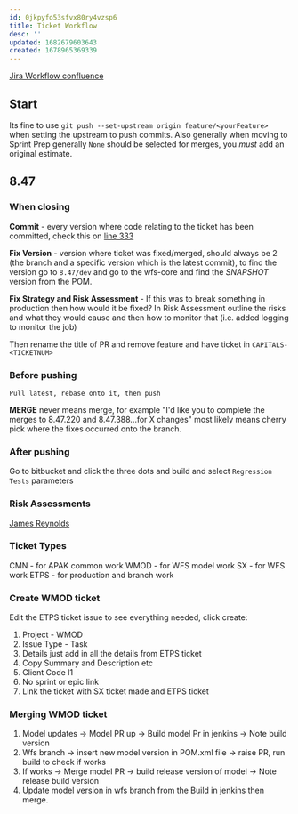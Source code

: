 ```yaml
---
id: 0jkpyfo53sfvx80ry4vzsp6
title: Ticket Workflow
desc: ''
updated: 1682679603643
created: 1678965369339
---
```

[Jira Workflow confluence](https://confluence.apak.com/live/display/WIKI/JIRA#JIRA-SXIssues)
## Start
Its fine to use `git push --set-upstream origin feature/<yourFeature>` when setting the upstream to push commits.
Also generally when moving to Sprint Prep generally `None` should be selected for merges, you *must* add an original estimate.

## 8.47 
### When closing
**Commit** - every version where code relating to the ticket has been committed, check this on [line 333](https://bitbucket.apak.delivery/projects/WFS/repos/wfs/browse/pom.xml?at=refs%2Fheads%2Fsupport%2F8.47%2Fdev)

**Fix Version** - version where ticket was fixed/merged, should always be 2 (the branch and a specific version which is the latest commit), to find the version go to `8.47/dev` and go to the wfs-core and find the *SNAPSHOT* version from the POM.

**Fix Strategy and Risk Assessment** - If this was to break something in production then how would it be fixed? In Risk Assessment outline the risks and what they would cause and then how to monitor that (i.e. added logging to monitor the job)

Then rename the title of PR and remove feature and have ticket in `CAPITALS-<TICKETNUM>`

### Before pushing
`Pull latest, rebase onto it, then push`

**MERGE** never means merge, for example "I'd like you to complete the merges to 8.47.220 and 8.47.388...for X changes" most likely means cherry pick where the fixes occurred onto the branch.


### After pushing
Go to bitbucket and click the three dots and build and select `Regression Tests` parameters

### Risk Assessments
[James Reynolds](https://confluence.apak.com/live/pages/viewpage.action?spaceKey=~james.reynolds&title=Risk+Analysis+8.47+Draft)

### Ticket Types
CMN - for APAK common work
WMOD - for WFS model work
SX - for WFS work
ETPS - for production and branch work

### Create WMOD ticket
Edit the ETPS ticket issue to see everything needed, click create:
1. Project - WMOD
2. Issue Type - Task
3. Details just add in all the details from ETPS ticket
4. Copy Summary and Description etc
5. Client Code I1
6. No sprint or epic link
7. Link the ticket with SX ticket made and ETPS ticket

### Merging WMOD ticket
1. Model updates -> Model PR up -> Build model Pr in jenkins -> Note build version
2. Wfs branch -> insert new model version in POM.xml file -> raise PR, run build to check if works
3. If works -> Merge model PR -> build release version of model -> Note release build version
4. Update model version in wfs branch from the Build in jenkins then merge.